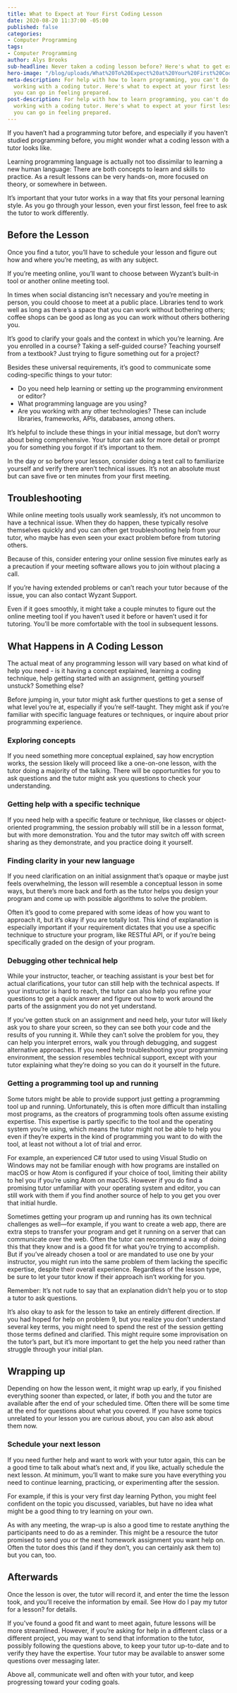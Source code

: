 ```yaml
---
title: What to Expect at Your First Coding Lesson
date: 2020-08-20 11:37:00 -05:00
published: false
categories:
- Computer Programming
tags:
- Computer Programming
author: Alys Brooks
sub-headline: Never taken a coding lesson before? Here's what to get excited about.
hero-image: "/blog/uploads/What%20To%20Expect%20at%20Your%20First%20Coding%20Lesson.png"
meta-description: For help with how to learn programming, you can't do better than
  working with a coding tutor. Here's what to expect at your first lesson, and how
  you can go in feeling prepared.
post-description: For help with how to learn programming, you can't do better than
  working with a coding tutor. Here's what to expect at your first lesson, and how
  you can go in feeling prepared.
---
```


If you haven’t had a programming tutor before, and especially if you haven’t studied programming before, you might wonder what a coding lesson with a tutor looks like.

Learning programming language is actually not too dissimilar to learning a new human language: There are both concepts to learn and skills to practice. As a result lessons can be very hands-on, more focused on theory, or somewhere in between.

It’s important that your tutor works in a way that fits your personal learning style. As you go through your lesson, even your first lesson, feel free to ask the tutor to work differently.

## Before the Lesson
Once you find a tutor, you’ll have to schedule your lesson and figure out how and where you’re meeting, as with any subject.

If you’re meeting online, you’ll want to choose between Wyzant’s built-in tool or another online meeting tool.

In times when social distancing isn’t necessary and you’re meeting in person, you could choose to meet at a public place. Libraries tend to work well as long as there’s a space that you can work without bothering others; coffee shops can be good as long as you can work without others bothering you.

It’s good to clarify your goals and the context in which you’re learning. Are you enrolled in a course? Taking a self-guided course? Teaching yourself from a textbook? Just trying to figure something out for a project?

Besides these universal requirements, it’s good to communicate some coding-specific things to your tutor:

* Do you need help learning or setting up the programming environment or editor?
* What programming language are you using?
* Are you working with any other technologies? These can include libraries, frameworks, APIs, databases, among others.

It’s helpful to include these things in your initial message, but don’t worry about being comprehensive. Your tutor can ask for more detail or prompt you for something you forgot if it’s important to them.

In the day or so before your lesson, consider doing a test call to familiarize yourself and verify there aren’t technical issues. It’s not an absolute must but can save five or ten minutes from your first meeting.

## Troubleshooting
While online meeting tools usually work seamlessly, it’s not uncommon to have a technical issue. When they do happen, these typically resolve themselves quickly and you can often get troubleshooting help from your tutor, who maybe has even seen your exact problem before from tutoring others.

Because of this, consider entering your online session five minutes early as a precaution if your meeting software allows you to join without placing a call.

If you’re having extended problems or can’t reach your tutor because of the issue, you can also contact Wyzant Support.

Even if it goes smoothly, it might take a couple minutes to figure out the online meeting tool if you haven’t used it before or haven’t used it for tutoring. You’ll be more comfortable with the tool in subsequent lessons.

## What Happens in A Coding Lesson
The actual meat of any programming lesson will vary based on what kind of help you need - is it having a concept explained, learning a coding technique, help getting started with an assignment, getting yourself unstuck? Something else?

Before jumping in, your tutor might ask further questions to get a sense of what level you’re at, especially if you’re self-taught. They might ask if you’re familiar with specific language features or techniques, or inquire about prior programming experience.

### Exploring concepts
If you need something more conceptual explained, say how encryption works, the session likely will proceed like a one-on-one lesson, with the tutor doing a majority of the talking. There will be opportunities for you to ask questions and the tutor might ask you questions to check your understanding.

### Getting help with a specific technique
If you need help with a specific feature or technique, like classes or object-oriented programming, the session probably will still be in a lesson format, but with more demonstration. You and the tutor may switch off with screen sharing as they demonstrate, and you practice doing it yourself.

### Finding clarity in your new language
If you need clarification on an initial assignment that’s opaque or maybe just feels overwhelming, the lesson will resemble a conceptual lesson in some ways, but there’s more back and forth as the tutor helps you design your program and come up with possible algorithms to solve the problem.

Often it’s good to come prepared with some ideas of how you want to approach it, but it’s okay if you are totally lost. This kind of explanation is especially important if your requirement dictates that you use a specific technique to structure your program, like RESTful API, or if you’re being specifically graded on the design of your program.

### Debugging other technical help
While your instructor, teacher, or teaching assistant is your best bet for actual clarifications, your tutor can still help with the technical aspects. If your instructor is hard to reach, the tutor can also help you refine your questions to get a quick answer and figure out how to work around the parts of the assignment you do not yet understand.

If you’ve gotten stuck on an assignment and need help, your tutor will likely ask you to share your screen, so they can see both your code and the results of you running it. While they can’t solve the problem for you, they can help you interpret errors, walk you through debugging, and suggest alternative approaches.
If you need help troubleshooting your programming environment, the session resembles technical support, except with your tutor explaining what they’re doing so you can do it yourself in the future.

### Getting a programming tool up and running
Some tutors might be able to provide support just getting a programming tool up and running. Unfortunately, this is often more difficult than installing most programs, as the creators of programming tools often assume existing expertise. This expertise is partly specific to the tool and the operating system you’re using, which means the tutor might not be able to help you even if they’re experts in the kind of programming you want to do with the tool, at least not without a lot of trial and error.

For example, an experienced C# tutor used to using Visual Studio on Windows may not be familiar enough with how programs are installed on macOS or how Atom is configured if your choice of tool, limiting their ability to hel you if you’re using Atom on macOS. However if you do find a promising tutor unfamiliar with your operating system and editor, you can still work with them if you find another source of help to you get you over that initial hurdle.

Sometimes getting your program up and running has its own technical challenges as well—for example, if you want to create a web app, there are extra steps to transfer your program and get it running on a server that can communicate over the web. Often the tutor can recommend a way of doing this that they know and is a good fit for what you’re trying to accomplish. But if you’ve already chosen a tool or are mandated to use one by your instructor, you might run into the same problem of them lacking the specific expertise, despite their overall experience.
Regardless of the lesson type, be sure to let your tutor know if their approach isn’t working for you.

Remember: It’s not rude to say that an explanation didn’t help you or to stop a tutor to ask questions.

It’s also okay to ask for the lesson to take an entirely different direction. If you had hoped for help on problem 9, but you realize you don’t understand several key terms, you might need to spend the rest of the session getting those terms defined and clarified. This might require some improvisation on the tutor’s part, but it’s more important to get the help you need rather than struggle through your initial plan.

## Wrapping up
Depending on how the lesson went, it might wrap up early, if you finished everything sooner than expected, or later, if both you and the tutor are available after the end of your scheduled time.
Often there will be some time at the end for questions about what you covered. If you have some topics unrelated to your lesson you are curious about, you can also ask about them now.

### Schedule your next lesson
If you need further help and want to work with your tutor again, this can be a good time to talk about what’s next and, if you like, actually schedule the next lesson. At minimum, you’ll want to make sure you have everything you need to continue learning, practicing, or experimenting after the session.

For example, if this is your very first day learning Python, you might feel confident on the topic you discussed, variables, but have no idea what might be a good thing to try learning on your own.

As with any meeting, the wrap-up is also a good time to restate anything the participants need to do as a reminder. This might be a resource the tutor promised to send you or the next homework assignment you want help on. Often the tutor does this (and if they don’t, you can certainly ask them to) but you can, too.

## Afterwards
Once the lesson is over, the tutor will record it, and enter the time the lesson took, and you’ll receive the information by email. See How do I pay my tutor for a lesson? for details.

If you've found a good fit and want to meet again, future lessons will be more streamlined. However, if you’re asking for help in a different class or a different project, you may want to send that information to the tutor, possibly following the questions above, to keep your tutor up-to-date and to verify they have the expertise. Your tutor may be available to answer some questions over messaging later.

Above all, communicate well and often with your tutor, and keep progressing toward your coding goals.